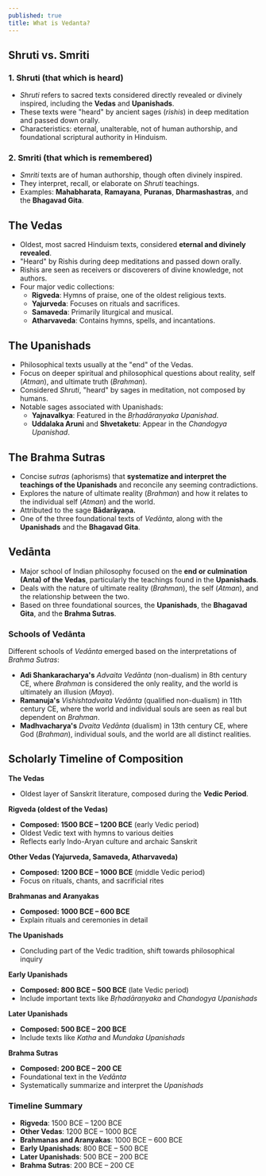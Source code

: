 ```yaml
---
published: true
title: What is Vedanta?
---
```

## Shruti vs. Smriti

### 1. Shruti (that which is heard)
- _Shruti_ refers to sacred texts considered directly revealed or divinely inspired, including the **Vedas** and **Upanishads**.
- These texts were "heard" by ancient sages (_rishis_) in deep meditation and passed down orally.
- Characteristics: eternal, unalterable, not of human authorship, and foundational scriptural authority in Hinduism.

### 2. Smriti (that which is remembered)
- _Smriti_ texts are of human authorship, though often divinely inspired.
- They interpret, recall, or elaborate on _Shruti_ teachings.
- Examples: **Mahabharata**, **Ramayana**, **Puranas**, **Dharmashastras**, and the **Bhagavad Gita**.

## The Vedas

- Oldest, most sacred Hinduism texts, considered **eternal and divinely revealed**.
- "Heard" by Rishis during deep meditations and passed down orally.
- Rishis are seen as receivers or discoverers of divine knowledge, not authors.
- Four major vedic collections:
	- **Rigveda**: Hymns of praise, one of the oldest religious texts.
	- **Yajurveda**: Focuses on rituals and sacrifices.
	- **Samaveda**: Primarily liturgical and musical.
	- **Atharvaveda**: Contains hymns, spells, and incantations.

## The Upanishads

- Philosophical texts usually at the "end" of the Vedas.
- Focus on deeper spiritual and philosophical questions about reality, self (_Atman_), and ultimate truth (_Brahman_).
- Considered _Shruti_, "heard" by sages in meditation, not composed by humans.
- Notable sages associated with Upanishads:
	- **Yajnavalkya**: Featured in the _Bṛhadāraṇyaka Upanishad_.
	- **Uddalaka Aruni** and **Shvetaketu**: Appear in the _Chandogya Upanishad_.

## The Brahma Sutras

- Concise *sutras* (aphorisms) that **systematize and interpret the teachings of the Upanishads** and reconcile any seeming contradictions.
- Explores the nature of ultimate reality (_Brahman_) and how it relates to the individual self (_Atman_) and the world.
- Attributed to the sage **Bādarāyaṇa.**
- One of the three foundational texts of _Vedānta_, along with the **Upanishads** and the **Bhagavad Gita**.

## Vedānta

- Major school of Indian philosophy focused on the **end or culmination (Anta) of the Vedas**, particularly the teachings found in the **Upanishads**.
- Deals with the nature of ultimate reality (_Brahman_), the self (_Atman_), and the relationship between the two.
- Based on three foundational sources, the **Upanishads**, the **Bhagavad Gita**, and the **Brahma Sutras**.

### Schools of Vedānta

Different schools of _Vedānta_ emerged based on the interpretations of *Brahma Sutras*:
- **Adi Shankaracharya's** _Advaita Vedānta_ (non-dualism) in 8th century CE, where _Brahman_ is considered the only reality, and the world is ultimately an illusion (_Maya_).
- **Ramanuja's** _Vishishtadvaita Vedānta_ (qualified non-dualism) in 11th century CE, where the world and individual souls are seen as real but dependent on _Brahman_.
- **Madhvacharya's** _Dvaita Vedānta_ (dualism) in 13th century CE, where God (_Brahman_), individual souls, and the world are all distinct realities.

## Scholarly Timeline of Composition

**The Vedas**
- Oldest layer of Sanskrit literature, composed during the **Vedic Period**.

**Rigveda (oldest of the Vedas)**
- **Composed: 1500 BCE – 1200 BCE** (early Vedic period)
- Oldest Vedic text with hymns to various deities
- Reflects early Indo-Aryan culture and archaic Sanskrit

**Other Vedas (Yajurveda, Samaveda, Atharvaveda)**
- **Composed: 1200 BCE – 1000 BCE** (middle Vedic period)
- Focus on rituals, chants, and sacrificial rites

**Brahmanas and Aranyakas**
- **Composed: 1000 BCE – 600 BCE**
- Explain rituals and ceremonies in detail

**The Upanishads**
- Concluding part of the Vedic tradition, shift towards philosophical inquiry

**Early Upanishads**
- **Composed: 800 BCE – 500 BCE** (late Vedic period)
- Include important texts like _Bṛhadāraṇyaka_ and _Chandogya Upanishads_

**Later Upanishads**
- **Composed: 500 BCE – 200 BCE**
- Include texts like _Katha_ and _Mundaka Upanishads_

**Brahma Sutras**
- **Composed: 200 BCE – 200 CE**
- Foundational text in the _Vedānta_
- Systematically summarize and interpret the _Upanishads_

### Timeline Summary

- **Rigveda**: 1500 BCE – 1200 BCE
- **Other Vedas**: 1200 BCE – 1000 BCE
- **Brahmanas and Aranyakas**: 1000 BCE – 600 BCE
- **Early Upanishads**: 800 BCE – 500 BCE
- **Later Upanishads**: 500 BCE – 200 BCE
- **Brahma Sutras**: 200 BCE – 200 CE
